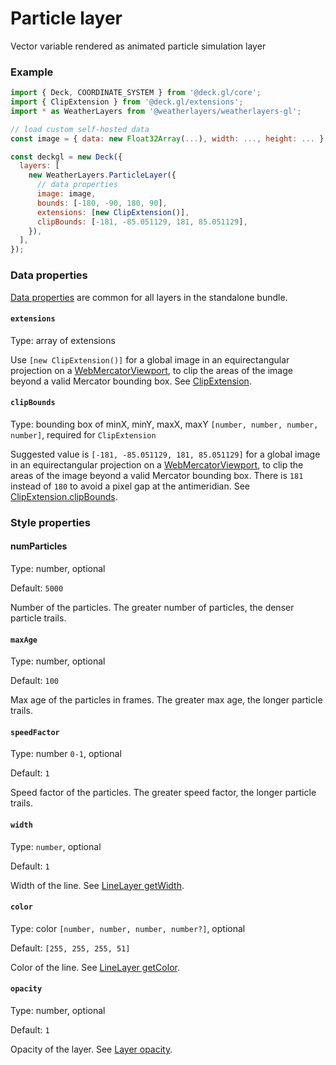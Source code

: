 # Particle layer

Vector variable rendered as animated particle simulation layer

### Example

```javascript
import { Deck, COORDINATE_SYSTEM } from '@deck.gl/core';
import { ClipExtension } from '@deck.gl/extensions';
import * as WeatherLayers from '@weatherlayers/weatherlayers-gl';

// load custom self-hosted data
const image = { data: new Float32Array(...), width: ..., height: ... };

const deckgl = new Deck({
  layers: [
    new WeatherLayers.ParticleLayer({
      // data properties
      image: image,
      bounds: [-180, -90, 180, 90],
      extensions: [new ClipExtension()],
      clipBounds: [-181, -85.051129, 181, 85.051129],
    }),
  ],
});
```

### Data properties

[Data properties](../data.md#data-properties) are common for all layers in the standalone bundle.

#### `extensions`

Type: array of extensions

Use `[new ClipExtension()]` for a global image in an equirectangular projection on a [WebMercatorViewport](https://deck.gl/docs/api-reference/core/web-mercator-viewport), to clip the areas of the image beyond a valid Mercator bounding box. See [ClipExtension](https://deck.gl/docs/api-reference/extensions/clip-extension).

#### `clipBounds`

Type: bounding box of minX, minY, maxX, maxY `[number, number, number, number]`, required for `ClipExtension`

Suggested value is `[-181, -85.051129, 181, 85.051129]` for a global image in an equirectangular projection on a [WebMercatorViewport](https://deck.gl/docs/api-reference/core/web-mercator-viewport), to clip the areas of the image beyond a valid Mercator bounding box. There is `181` instead of `180` to avoid a pixel gap at the antimeridian. See [ClipExtension.clipBounds](https://deck.gl/docs/api-reference/extensions/clip-extension#clipbounds).

### Style properties

#### numParticles

Type: number, optional

Default: `5000`

Number of the particles. The greater number of particles, the denser particle trails.

#### `maxAge`

Type: number, optional

Default: `100`

Max age of the particles in frames. The greater max age, the longer particle trails.

#### `speedFactor`

Type: number `0-1`, optional

Default: `1`

Speed factor of the particles. The greater speed factor, the longer particle trails.

#### `width`

Type: `number`, optional

Default: `1`

Width of the line. See [LineLayer getWidth](https://deck.gl/docs/api-reference/layers/line-layer#getwidth).

#### `color`

Type: color `[number, number, number, number?]`, optional

Default: `[255, 255, 255, 51]`

Color of the line. See [LineLayer getColor](https://deck.gl/docs/api-reference/layers/line-layer#getcolor).

#### `opacity`

Type: number, optional

Default: `1`

Opacity of the layer. See [Layer opacity](https://deck.gl/docs/api-reference/core/layer#opacity).
